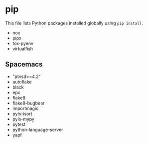 # pip

This file lists Python packages installed globally using `pip install`.

- nox
- pipx
- tox-pyenv
- virtualfish

## Spacemacs

- "ptvsd>=4.2"
- autoflake 
- black 
- epc 
- flake8 
- flake8-bugbear
- importmagic 
- pyls-isort
- pyls-mypy
- pytest 
- python-language-server
- yapf 

